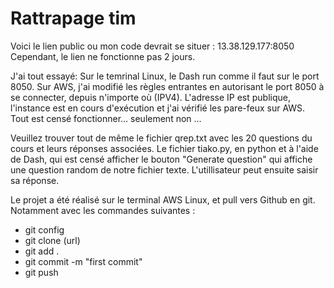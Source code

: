# Rattrapage tim

Voici le lien public ou mon code devrait se situer : 13.38.129.177:8050
Cependant, le lien ne fonctionne pas 2 jours. 

J'ai tout essayé:
Sur le temrinal Linux, le Dash run comme il faut sur le port 8050.
Sur AWS, j'ai modifié les règles entrantes en autorisant le port 8050 à se connecter, depuis n'importe où (IPV4).
L'adresse IP est publique, l'instance est en cours d'exécution et j'ai vérifié les pare-feux sur AWS. 
Tout est censé fonctionner... seulement non ...

Veuillez trouver tout de même le fichier qrep.txt avec les 20 questions du cours et leurs réponses associées. 
Le fichier tiako.py, en python et à l'aide de Dash, qui est censé afficher le bouton "Generate question" qui affiche une question random de notre fichier texte. 
L'utillisateur peut ensuite saisir sa réponse. 

Le projet a été réalisé sur le terminal AWS Linux, et pull vers Github en git. Notamment avec les commandes suivantes : 

- git config
- git clone (url)
- git add .
- git commit -m "first commit"
- git push


